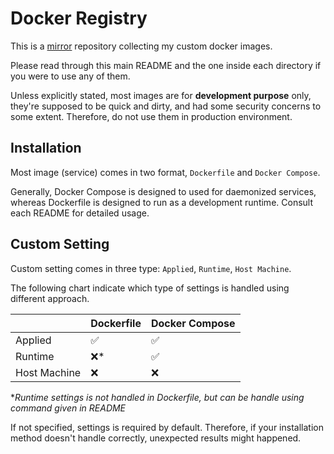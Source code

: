 # Docker Registry
This is a [mirror](https://hub.docker.com/u/tomy0000000) repository collecting my custom docker images.

Please read through this main README and the one inside each directory if you were to use any of them.

Unless explicitly stated, most images are for **development purpose** only, they're supposed to be quick and dirty, and had some security concerns to some extent. Therefore, do not use them in production environment.

## Installation

Most image (service) comes in two format, `Dockerfile` and `Docker Compose`.

Generally, Docker Compose is designed to used for daemonized services, whereas Dockerfile is designed to run as a development runtime. Consult each README for detailed usage.

## Custom Setting

Custom setting comes in three type: `Applied`, `Runtime`, `Host Machine`.

The following chart indicate which type of settings is handled using different approach.

|              | Dockerfile | Docker Compose |
| ------------ | ---------- | -------------- |
| Applied      | ✅          | ✅              |
| Runtime      | ❌*         | ✅              |
| Host Machine | ❌          | ❌              |

\**Runtime settings is not handled in Dockerfile, but can be handle using command given in README*

If not specified, settings is required by default. Therefore, if your installation method doesn't handle correctly, unexpected results might happened.
